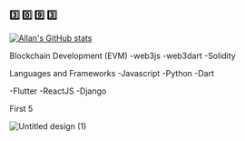### 3️⃣ 0️⃣ 9️⃣ 3️⃣





[![Allan's GitHub stats](https://github-readme-stats.vercel.app/api?username=thirtyninetythree)](https://github.com/thirtyninetythree/github-readme-stats)

Blockchain Development (EVM)
-web3js
-web3dart
-Solidity


Languages and Frameworks
-Javascript
-Python
-Dart

-Flutter
-ReactJS
-Django

First 5 

![Untitled design (1)](https://user-images.githubusercontent.com/98053458/184589326-af4e51b3-4ebf-4465-87aa-ca0dea26dee3.gif)
